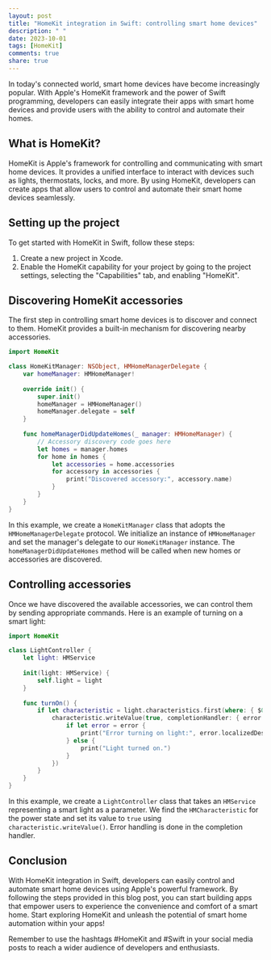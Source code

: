 ```yaml
---
layout: post
title: "HomeKit integration in Swift: controlling smart home devices"
description: " "
date: 2023-10-01
tags: [HomeKit]
comments: true
share: true
---
```


In today's connected world, smart home devices have become increasingly popular. With Apple's HomeKit framework and the power of Swift programming, developers can easily integrate their apps with smart home devices and provide users with the ability to control and automate their homes.

## What is HomeKit?

HomeKit is Apple's framework for controlling and communicating with smart home devices. It provides a unified interface to interact with devices such as lights, thermostats, locks, and more. By using HomeKit, developers can create apps that allow users to control and automate their smart home devices seamlessly.

## Setting up the project

To get started with HomeKit in Swift, follow these steps:

1. Create a new project in Xcode.
2. Enable the HomeKit capability for your project by going to the project settings, selecting the "Capabilities" tab, and enabling "HomeKit".

## Discovering HomeKit accessories

The first step in controlling smart home devices is to discover and connect to them. HomeKit provides a built-in mechanism for discovering nearby accessories.

```swift
import HomeKit

class HomeKitManager: NSObject, HMHomeManagerDelegate {
    var homeManager: HMHomeManager!
    
    override init() {
        super.init()
        homeManager = HMHomeManager()
        homeManager.delegate = self
    }
    
    func homeManagerDidUpdateHomes(_ manager: HMHomeManager) {
        // Accessory discovery code goes here
        let homes = manager.homes
        for home in homes {
            let accessories = home.accessories
            for accessory in accessories {
                print("Discovered accessory:", accessory.name)
            }
        }
    }
}

```

In this example, we create a `HomeKitManager` class that adopts the `HMHomeManagerDelegate` protocol. We initialize an instance of `HMHomeManager` and set the manager's delegate to our `HomeKitManager` instance. The `homeManagerDidUpdateHomes` method will be called when new homes or accessories are discovered.

## Controlling accessories

Once we have discovered the available accessories, we can control them by sending appropriate commands. Here is an example of turning on a smart light:

```swift
import HomeKit

class LightController {
    let light: HMService
    
    init(light: HMService) {
        self.light = light
    }
    
    func turnOn() {
        if let characteristic = light.characteristics.first(where: { $0.characteristicType == HMCharacteristicTypePowerState }) {
            characteristic.writeValue(true, completionHandler: { error in
                if let error = error {
                    print("Error turning on light:", error.localizedDescription)
                } else {
                    print("Light turned on.")
                }
            })
        }
    }
}
```

In this example, we create a `LightController` class that takes an `HMService` representing a smart light as a parameter. We find the `HMCharacteristic` for the power state and set its value to `true` using `characteristic.writeValue()`. Error handling is done in the completion handler.

## Conclusion

With HomeKit integration in Swift, developers can easily control and automate smart home devices using Apple's powerful framework. By following the steps provided in this blog post, you can start building apps that empower users to experience the convenience and comfort of a smart home. Start exploring HomeKit and unleash the potential of smart home automation within your apps! 

Remember to use the hashtags #HomeKit and #Swift in your social media posts to reach a wider audience of developers and enthusiasts.